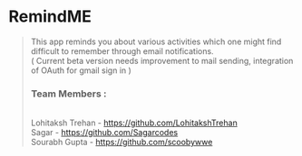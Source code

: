 # RemindME
>This app reminds you about various activities which one might find difficult to remember through email notifications.
><br>( Current beta version needs improvement to mail sending, integration of OAuth for gmail sign in )
<br><h3>Team Members :</h3><br>
Lohitaksh Trehan -  https://github.com/LohitakshTrehan <br>
Sagar -  https://github.com/Sagarcodes <br>
Sourabh Gupta -  https://github.com/scoobywwe
